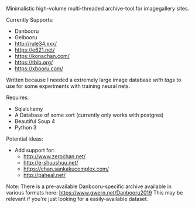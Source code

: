 Minimalistic high-volume multi-threaded archive-tool for imagegallery sites.

Currently Supports:
 - Danbooru
 - Gelbooru
 - http://rule34.xxx/
 - https://e621.net/
 - https://konachan.com/
 - https://tbib.org/
 - https://xbooru.com/

Written because I needed a extremely large image database *with tags* to 
use for some experiments with training neural nets.

Requires:
 - Sqlalchemy
 - A Database of some sort (currently only works with postgres)
 - Beautiful Soup 4
 - Python 3

Potential ideas:
 - Add support for:
	 - http://www.zerochan.net/
	 - http://e-shuushuu.net/
	 - https://chan.sankakucomplex.com/
	 - http://paheal.net/

Note: There is a pre-available Danbooru-specific archive available in various formats here: https://www.gwern.net/Danbooru2019
This may be relevant if you're just looking for a easily-available dataset.
